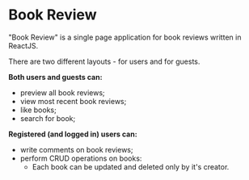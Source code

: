 # Book Review
"Book Review" is a single page application for book reviews written in ReactJS.

There are two different layouts - for users and for guests.

<b>Both users and guests can:</b>
 - preview all book reviews;
 - view most recent book reviews;
 - like books;
 - search for book;
 
<b>Registered (and logged in) users can:</b>
 - write comments on book reviews;
 - perform CRUD operations on books:
    - Each book can be updated and deleted only by it's creator. 
